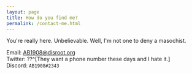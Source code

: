```yaml
---
layout: page
title: How do you find me?
permalink: /contact-me.html
---
```


You're really here.
Unbelievable.
Well, I'm not one to deny a masochist.

  Email: [AB1908@disroot.org](mailto:AB1908@disroot.org)   
  Twitter: ??^[They want a phone number these days and I hate it.]   
  Discord: `AB1908#2343`   
